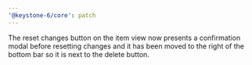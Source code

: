 ```yaml
---
'@keystone-6/core': patch
---
```


The reset changes button on the item view now presents a confirmation modal before resetting changes and it has been moved to the right of the bottom bar so it is next to the delete button.
